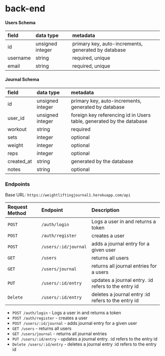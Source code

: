 # back-end

#### Users Schema

| field    | data type        | metadata                                            |
| :------- | :--------------- | :-------------------------------------------------- |
| id       | unsigned integer | primary key, auto-increments, generated by database |
| username | string           | required, unique                                    |
| email    | string           | required, unique                                    |

#### Journal Schema

| field      | data type        | metadata                                                             |
| :--------- | :--------------- | :------------------------------------------------------------------- |
| id         | unsigned integer | primary key, auto-increments, generated by database                  |
| user_id    | unsigned integer | foreign key referencing id in Users table, generated by the database |
| workout    | string           | required                                                             |
| sets       | integer          | optional                                                             |
| weight     | integer          | optional                                                             |
| reps       | integer          | optional                                                             |
| created_at | string           | generated by the database                                            |
| notes      | string           | optional                                                             |

### Endpoints

Base URL: `https://weightliftingjournal1.herokuapp.com/api`

| Request Method | Endpoint             | Description                                         |
| :------------- | :------------------- | :-------------------------------------------------- |
| `POST`         | `/auth/login`        | Logs a user in and returns a token                  |
| `POST`         | `/auth/register`     | creates a user                                      |
| `POST`         | `/users/:id/journal` | adds a journal entry for a given user               |
| `GET`          | `/users`             | returns all users                                   |
| `GET`          | `/users/journal`     | returns all journal entries for a users             |
| `PUT`          | `/users/:id/entry`   | updates a journal entry. :id refers to the entry id |
| `Delete`       | `/users/:id/entry`   | deletes a journal entry :id refers to the entry id  |

- `POST /auth/login` - Logs a user in and returns a token
- `POST /auth/register` - creates a user
- `POST /users/:id/journal` - adds journal entry for a given user
- `GET /users` - returns all users
- `GET /users/journal` - returns all journal entries
- `PUT /users/:id/entry` - updates a journal entry. :id refers to the entry id
- `Delete /users/:id/entry` - deletes a journal entry :id refers to the entry id
